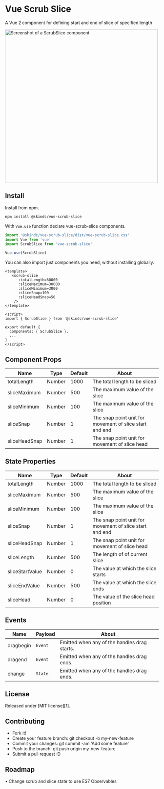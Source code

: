 # Vue Scrub Slice

A Vue 2 component for defining start and end of slice of specified length

<img
  width="500"
  src="./demo/ScrubSlice.png"
  alt="Screenshot of a ScrubSlice component"
  title="Screenshot of a ScrubSlice component"
/>

## Install

Install from npm.

```sh
npm install @skindc/vue-scrub-slice
```

With `Vue.use` function declare vue-scrub-slice components.

```js
import '@skindc/vue-scrub-slice/dist/vue-scrub-slice.css'
import Vue from 'vue'
import ScrubSlice from 'vue-scrub-slice'

Vue.use(ScrubSlice)
```

You can also import just components you need, without installing globally.

```vue
<template>
   <scrub-slice
      :totalLength=60000
      :sliceMaximum=30000
      :sliceMinimum=3000
      :sliceSnap=100
      :sliceHeadSnap=50
    />
</template>

<script>
import { ScrubSlice } from '@skindc/vue-scrub-slice'

export default {
  components: { ScrubSlice },
  ...
}
</script>
```

## Component Props

Name             | Type                                     | Default  | About
----             | ----                                     | -------  | -----
totalLength      | Number                                   | 1000     | The total length to be sliced
sliceMaximum     | Number                                   | 500      | The maximum value of the slice
sliceMinimum     | Number                                   | 100      | The maximum value of the slice
sliceSnap        | Number                                   | 1        | The snap point unit for movement of slice start and end
sliceHeadSnap    | Number                                   | 1        | The snap point unit for movement of slice head

## State Properties

Name             | Type                                     | Default  | About
----             | ----                                     | -------  | -----
totalLength      | Number                                   | 1000     | The total length to be sliced
sliceMaximum     | Number                                   | 500      | The maximum value of the slice
sliceMinimum     | Number                                   | 100      | The maximum value of the slice
sliceSnap        | Number                                   | 1        | The snap point unit for movement of slice start and end
sliceHeadSnap    | Number                                   | 1        | The snap point unit for movement of slice head
sliceLength      | Number                                   | 500      | The length of of current slice
sliceStartValue  | Number                                   | 0        | The value at which the slice starts
sliceEndValue    | Number                                   | 500      | The value at which the slice ends
sliceHead        | Number                                   | 0        | The value of the slice head position


## Events

Name        | Payload                                                | About
-----       | -------                                                | -----
dragbegin   | `Event`                                                | Emitted when any of the handles drag starts.
dragend     | `Event`                                                | Emitted when any of the handles drag ends.
change      | `State`                                                | Emitted when any of the handles drag ends.


## License

Released under [MIT license][1].

## Contributing

* Fork it!
* Create your feature branch: git checkout -b my-new-feature
* Commit your changes: git commit -am 'Add some feature'
* Push to the branch: git push origin my-new-feature
* Submit a pull request :D

## Roadmap

• Change scrub and slice state to use ES7 Observables




